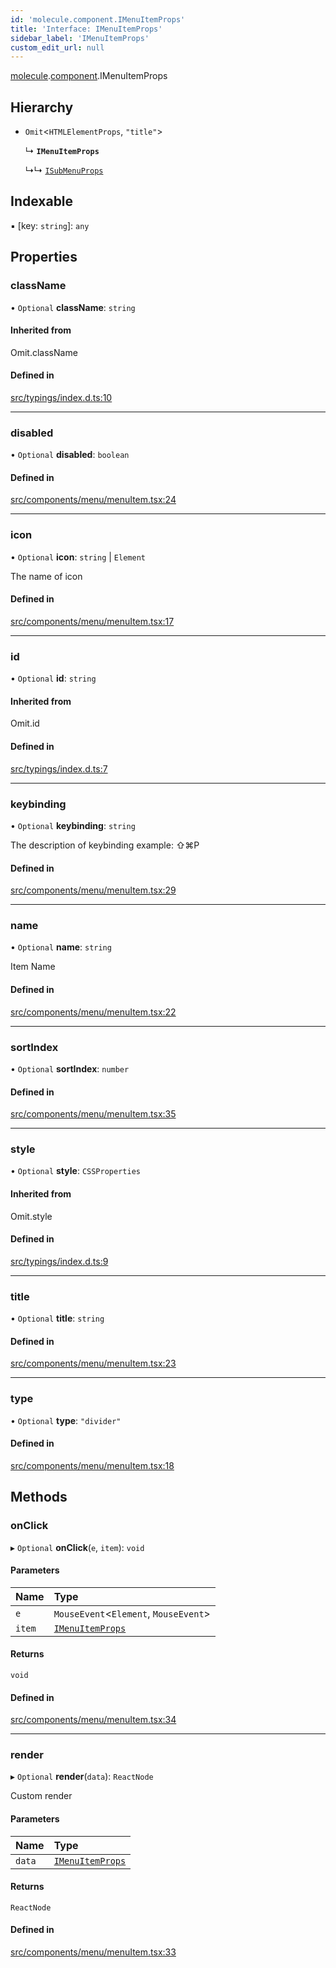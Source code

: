 ```yaml
---
id: 'molecule.component.IMenuItemProps'
title: 'Interface: IMenuItemProps'
sidebar_label: 'IMenuItemProps'
custom_edit_url: null
---
```


[molecule](../namespaces/molecule).[component](../namespaces/molecule.component).IMenuItemProps

## Hierarchy

-   `Omit`<`HTMLElementProps`, `"title"`\>

    ↳ **`IMenuItemProps`**

    ↳↳ [`ISubMenuProps`](molecule.component.ISubMenuProps)

## Indexable

▪ [key: `string`]: `any`

## Properties

### className

• `Optional` **className**: `string`

#### Inherited from

Omit.className

#### Defined in

[src/typings/index.d.ts:10](https://github.com/DTStack/molecule/blob/1b0aa04/src/typings/index.d.ts#L10)

---

### disabled

• `Optional` **disabled**: `boolean`

#### Defined in

[src/components/menu/menuItem.tsx:24](https://github.com/DTStack/molecule/blob/1b0aa04/src/components/menu/menuItem.tsx#L24)

---

### icon

• `Optional` **icon**: `string` \| `Element`

The name of icon

#### Defined in

[src/components/menu/menuItem.tsx:17](https://github.com/DTStack/molecule/blob/1b0aa04/src/components/menu/menuItem.tsx#L17)

---

### id

• `Optional` **id**: `string`

#### Inherited from

Omit.id

#### Defined in

[src/typings/index.d.ts:7](https://github.com/DTStack/molecule/blob/1b0aa04/src/typings/index.d.ts#L7)

---

### keybinding

• `Optional` **keybinding**: `string`

The description of keybinding
example: ⇧⌘P

#### Defined in

[src/components/menu/menuItem.tsx:29](https://github.com/DTStack/molecule/blob/1b0aa04/src/components/menu/menuItem.tsx#L29)

---

### name

• `Optional` **name**: `string`

Item Name

#### Defined in

[src/components/menu/menuItem.tsx:22](https://github.com/DTStack/molecule/blob/1b0aa04/src/components/menu/menuItem.tsx#L22)

---

### sortIndex

• `Optional` **sortIndex**: `number`

#### Defined in

[src/components/menu/menuItem.tsx:35](https://github.com/DTStack/molecule/blob/1b0aa04/src/components/menu/menuItem.tsx#L35)

---

### style

• `Optional` **style**: `CSSProperties`

#### Inherited from

Omit.style

#### Defined in

[src/typings/index.d.ts:9](https://github.com/DTStack/molecule/blob/1b0aa04/src/typings/index.d.ts#L9)

---

### title

• `Optional` **title**: `string`

#### Defined in

[src/components/menu/menuItem.tsx:23](https://github.com/DTStack/molecule/blob/1b0aa04/src/components/menu/menuItem.tsx#L23)

---

### type

• `Optional` **type**: `"divider"`

#### Defined in

[src/components/menu/menuItem.tsx:18](https://github.com/DTStack/molecule/blob/1b0aa04/src/components/menu/menuItem.tsx#L18)

## Methods

### onClick

▸ `Optional` **onClick**(`e`, `item`): `void`

#### Parameters

| Name   | Type                                                  |
| :----- | :---------------------------------------------------- |
| `e`    | `MouseEvent`<`Element`, `MouseEvent`\>                |
| `item` | [`IMenuItemProps`](molecule.component.IMenuItemProps) |

#### Returns

`void`

#### Defined in

[src/components/menu/menuItem.tsx:34](https://github.com/DTStack/molecule/blob/1b0aa04/src/components/menu/menuItem.tsx#L34)

---

### render

▸ `Optional` **render**(`data`): `ReactNode`

Custom render

#### Parameters

| Name   | Type                                                  |
| :----- | :---------------------------------------------------- |
| `data` | [`IMenuItemProps`](molecule.component.IMenuItemProps) |

#### Returns

`ReactNode`

#### Defined in

[src/components/menu/menuItem.tsx:33](https://github.com/DTStack/molecule/blob/1b0aa04/src/components/menu/menuItem.tsx#L33)
